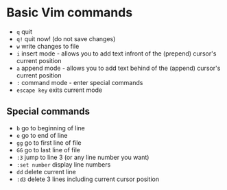 # Basic Vim commands
- ```q``` quit
- ```q!``` quit now! (do not save changes)
- ```w``` write changes to file
- ```i``` insert mode - allows you to add text infront of the (prepend) cursor's current position
- ```a``` append mode - allows you to add text behind of the (append) cursor's current position
- ```:``` command mode - enter special commands
- ```escape key``` exits current mode


## Special commands
- ```b``` go to beginning of line
- ```e``` go to end of line
- ```gg``` go to first line of file
- ```GG``` go to last line of file
- ```:3``` jump to line 3 (or any line number you want)
- ```:set number``` display line numbers
- ```dd``` delete current line
- ```:d3``` delete 3 lines including current cursor position